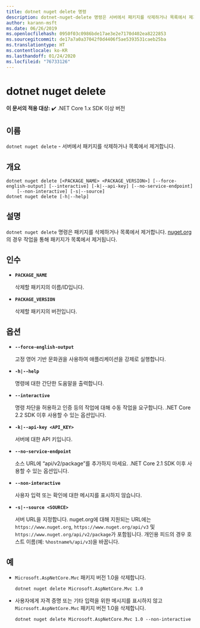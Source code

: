 ```yaml
---
title: dotnet nuget delete 명령
description: dotnet-nuget-delete 명령은 서버에서 패키지를 삭제하거나 목록에서 제거합니다.
author: karann-msft
ms.date: 06/26/2019
ms.openlocfilehash: 0950f03c0986bde17ae3e2e7170d402ea8222853
ms.sourcegitcommit: de17a7a0a37042f0d4406f5ae5393531caeb25ba
ms.translationtype: HT
ms.contentlocale: ko-KR
ms.lasthandoff: 01/24/2020
ms.locfileid: "76733126"
---
```

# <a name="dotnet-nuget-delete"></a>dotnet nuget delete

**이 문서의 적용 대상:**  ✔️ .NET Core 1.x SDK 이상 버전

<!-- todo: uncomment when all CLI commands are reviewed
[!INCLUDE [topic-appliesto-net-core-all](../../../includes/topic-appliesto-net-core-all.md)]
-->

## <a name="name"></a>이름

`dotnet nuget delete` - 서버에서 패키지를 삭제하거나 목록에서 제거합니다.

## <a name="synopsis"></a>개요

```dotnetcli
dotnet nuget delete [<PACKAGE_NAME> <PACKAGE_VERSION>] [--force-english-output] [--interactive] [-k|--api-key] [--no-service-endpoint]
    [--non-interactive] [-s|--source]
dotnet nuget delete [-h|--help]
```

## <a name="description"></a>설명

`dotnet nuget delete` 명령은 패키지를 삭제하거나 목록에서 제거합니다. [nuget.org](https://www.nuget.org/)의 경우 작업을 통해 패키지가 목록에서 제거됩니다.

## <a name="arguments"></a>인수

* **`PACKAGE_NAME`**

  삭제할 패키지의 이름/ID입니다.

* **`PACKAGE_VERSION`**

  삭제할 패키지의 버전입니다.

## <a name="options"></a>옵션

* **`--force-english-output`**

  고정 영어 기반 문화권을 사용하여 애플리케이션을 강제로 실행합니다.

* **`-h|--help`**

  명령에 대한 간단한 도움말을 출력합니다.

* **`--interactive`**

  명령 차단을 허용하고 인증 등의 작업에 대해 수동 작업을 요구합니다. .NET Core 2.2 SDK 이후 사용할 수 있는 옵션입니다.

* **`-k|--api-key <API_KEY>`**

  서버에 대한 API 키입니다.

* **`--no-service-endpoint`**

  소스 URL에 “api/v2/package”를 추가하지 마세요. .NET Core 2.1 SDK 이후 사용할 수 있는 옵션입니다.

* **`--non-interactive`**

  사용자 입력 또는 확인에 대한 메시지를 표시하지 않습니다.

* **`-s|--source <SOURCE>`**

  서버 URL을 지정합니다. nuget.org에 대해 지원되는 URL에는 `https://www.nuget.org`, `https://www.nuget.org/api/v3` 및 `https://www.nuget.org/api/v2/package`가 포함됩니다. 개인용 피드의 경우 호스트 이름(예: `%hostname%/api/v3`)을 바꿉니다.

## <a name="examples"></a>예

* `Microsoft.AspNetCore.Mvc` 패키지 버전 1.0을 삭제합니다.

  ```dotnetcli
  dotnet nuget delete Microsoft.AspNetCore.Mvc 1.0
  ```

* 사용자에게 자격 증명 또는 기타 입력을 위한 메시지를 표시하지 않고 `Microsoft.AspNetCore.Mvc` 패키지 버전 1.0을 삭제합니다.

  ```dotnetcli
  dotnet nuget delete Microsoft.AspNetCore.Mvc 1.0 --non-interactive
  ```
